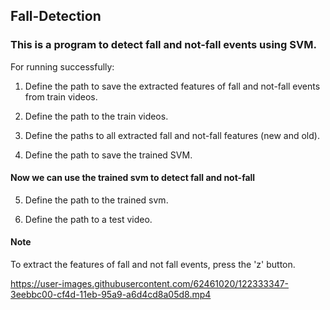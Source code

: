## Fall-Detection
### This is a program to detect fall and not-fall events using SVM.

For running successfully:

1. Define the path to save the extracted features of fall and not-fall events from train videos.

2. Define the path to the train videos.

3. Define the paths to all extracted fall and not-fall features (new and old).

4. Define the path to save the trained SVM.

#### Now we can use the trained svm to detect fall and not-fall ####

5. Define the path to the trained svm.

6. Define the path to a test video.

#### Note ####

To extract the features of fall and not fall events, press the 'z' button.


https://user-images.githubusercontent.com/62461020/122333347-3eebbc00-cf4d-11eb-95a9-a6d4cd8a05d8.mp4

